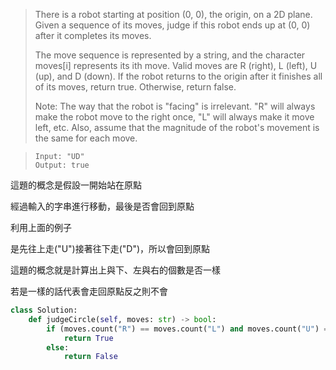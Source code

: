 > There is a robot starting at position (0, 0), the origin, on a 2D plane. Given a sequence of its moves, judge if this robot ends up at (0, 0) after it completes its moves.
>
> The move sequence is represented by a string, and the character moves[i] represents its ith move. Valid moves are R (right), L (left), U (up), and D (down). If the robot returns to the origin after it finishes all of its moves, return true. Otherwise, return false.
> 
> Note: The way that the robot is "facing" is irrelevant. "R" will always make the robot move to the right once, "L" will always make it move left, etc. Also, assume that the magnitude of the robot's movement is the same for each move.

> ``` 
> Input: "UD"
> Output: true 
> ```

這題的概念是假設一開始站在原點

經過輸入的字串進行移動，最後是否會回到原點

利用上面的例子

是先往上走("U")接著往下走("D")，所以會回到原點

這題的概念就是計算出上與下、左與右的個數是否一樣

若是一樣的話代表會走回原點反之則不會

```python 
class Solution:
    def judgeCircle(self, moves: str) -> bool:
        if (moves.count("R") == moves.count("L") and moves.count("U") == moves.count("D")):
            return True
        else:
            return False


```

